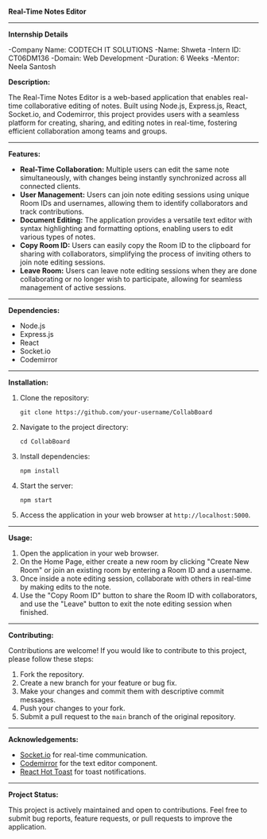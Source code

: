 **Real-Time Notes Editor**

---
**Internship Details**

-Company Name: CODTECH IT SOLUTIONS
-Name: Shweta
-Intern ID: CT06DM136
-Domain: Web Development
-Duration: 6 Weeks
-Mentor: Neela Santosh


**Description:**

The Real-Time Notes Editor is a web-based application that enables real-time collaborative editing of notes. Built using Node.js, Express.js, React, Socket.io, and Codemirror, this project provides users with a seamless platform for creating, sharing, and editing notes in real-time, fostering efficient collaboration among teams and groups.


---

**Features:**

- **Real-Time Collaboration:** Multiple users can edit the same note simultaneously, with changes being instantly synchronized across all connected clients.
- **User Management:** Users can join note editing sessions using unique Room IDs and usernames, allowing them to identify collaborators and track contributions.
- **Document Editing:** The application provides a versatile text editor with syntax highlighting and formatting options, enabling users to edit various types of notes.
- **Copy Room ID:** Users can easily copy the Room ID to the clipboard for sharing with collaborators, simplifying the process of inviting others to join note editing sessions.
- **Leave Room:** Users can leave note editing sessions when they are done collaborating or no longer wish to participate, allowing for seamless management of active sessions.

---

**Dependencies:**

- Node.js
- Express.js
- React
- Socket.io
- Codemirror

---

**Installation:**

1. Clone the repository:

   ```
   git clone https://github.com/your-username/CollabBoard
   ```

2. Navigate to the project directory:

   ```
   cd CollabBoard
   ```

3. Install dependencies:

   ```
   npm install
   ```

4. Start the server:

   ```
   npm start
   ```

5. Access the application in your web browser at `http://localhost:5000`.

---

**Usage:**

1. Open the application in your web browser.
2. On the Home Page, either create a new room by clicking "Create New Room" or join an existing room by entering a Room ID and a username.
3. Once inside a note editing session, collaborate with others in real-time by making edits to the note.
4. Use the "Copy Room ID" button to share the Room ID with collaborators, and use the "Leave" button to exit the note editing session when finished.
---

**Contributing:**

Contributions are welcome! If you would like to contribute to this project, please follow these steps:

1. Fork the repository.
2. Create a new branch for your feature or bug fix.
3. Make your changes and commit them with descriptive commit messages.
4. Push your changes to your fork.
5. Submit a pull request to the `main` branch of the original repository.

---


**Acknowledgements:**

- [Socket.io](https://socket.io/) for real-time communication.
- [Codemirror](https://codemirror.net/) for the text editor component.
- [React Hot Toast](https://github.com/timolins/react-hot-toast) for toast notifications.

---

**Project Status:**

This project is actively maintained and open to contributions. Feel free to submit bug reports, feature requests, or pull requests to improve the application.
